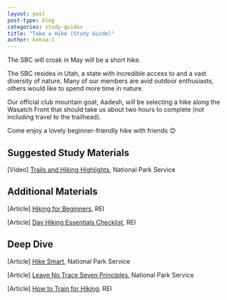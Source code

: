 ```yaml
---
layout: post
post-type: blog
categories: study-guides
title: "Take a Hike (Study Guide)"
author: kekoa-1
---
```


The SBC will croak in May will be a short hike.

The SBC resides in Utah, a state with incredible access to and a vast diversity of nature. Many of our members are avid outdoor enthusiasts, others would like to spend more time in nature.

Our official club mountain goat, Aadesh, will be selecting a hike along the Wasatch Front that should take us about two hours to complete (not including travel to the trailhead).

Come enjoy a lovely beginner-friendly hike with friends 😊

## Suggested Study Materials

[Video] [Trails and Hiking Highlights](https://www.nps.gov/subjects/trails/index.htm), National Park Service

## Additional Materials 

[Article] [Hiking for Beginners](https://www.rei.com/learn/expert-advice/hiking-for-beginners.html), REI

[Article] [Day Hiking Essentials Checklist](https://www.rei.com/learn/expert-advice/day-hiking-checklist.html), REI

## Deep Dive

[Article] [Hike Smart](https://www.nps.gov/articles/hiking-safety.htm), National Park Service

[Article] [Leave No Trace Seven Principles](https://www.nps.gov/articles/leave-no-trace-seven-principles.htm), National Park Service

[Article] [How to Train for Hiking](https://www.rei.com/learn/expert-advice/hiking-training.html), REI